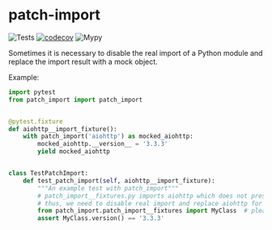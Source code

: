 # patch-import

![Tests](https://github.com/shmakovpn/patch-import/actions/workflows/python-package.yml/badge.svg)
[![codecov](https://codecov.io/github/shmakovpn/patch-import/graph/badge.svg?token=744XXMAKOZ)](https://codecov.io/github/shmakovpn/patch-import)
![Mypy](https://github.com/shmakovpn/patch-import/actions/workflows/mypy.yml/badge.svg)

Sometimes it is necessary to disable the real import of a Python module and replace the import result with a mock object.

Example:

```py
import pytest
from patch_import import patch_import


@pytest.fixture
def aiohttp__import_fixture():
    with patch_import('aiohttp') as mocked_aiohttp:
        mocked_aiohttp.__version__ = '3.3.3'
        yield mocked_aiohttp


class TestPatchImport:
    def test_patch_import(self, aiohttp__import_fixture):
        """An example test with patch_import"""
        # patch_import__fixtures.py imports aiohttp which does not present in a project environment
        # thus, we need to disable real import and replace aiohttp for a mock object
        from patch_import.patch_import__fixtures import MyClass  # please look at src/patch_import/patch_import__fixtures.py
        assert MyClass.version() == '3.3.3'
```

